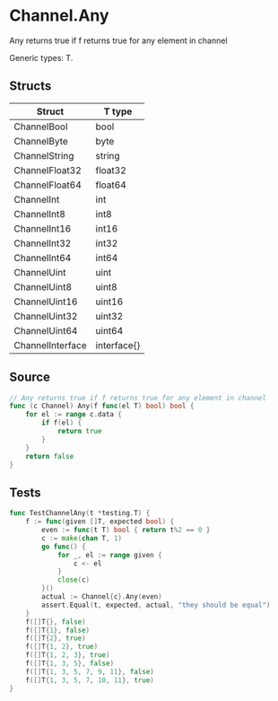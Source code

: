 # Channel.Any

Any returns true if f returns true for any element in channel

Generic types: T.

## Structs

| Struct | T type |
| ------ | ------ |
| ChannelBool | bool |
| ChannelByte | byte |
| ChannelString | string |
| ChannelFloat32 | float32 |
| ChannelFloat64 | float64 |
| ChannelInt | int |
| ChannelInt8 | int8 |
| ChannelInt16 | int16 |
| ChannelInt32 | int32 |
| ChannelInt64 | int64 |
| ChannelUint | uint |
| ChannelUint8 | uint8 |
| ChannelUint16 | uint16 |
| ChannelUint32 | uint32 |
| ChannelUint64 | uint64 |
| ChannelInterface | interface{} |


## Source

```go
// Any returns true if f returns true for any element in channel
func (c Channel) Any(f func(el T) bool) bool {
	for el := range c.data {
		if f(el) {
			return true
		}
	}
	return false
}
```

## Tests

```go
func TestChannelAny(t *testing.T) {
	f := func(given []T, expected bool) {
		even := func(t T) bool { return t%2 == 0 }
		c := make(chan T, 1)
		go func() {
			for _, el := range given {
				c <- el
			}
			close(c)
		}()
		actual := Channel{c}.Any(even)
		assert.Equal(t, expected, actual, "they should be equal")
	}
	f([]T{}, false)
	f([]T{1}, false)
	f([]T{2}, true)
	f([]T{1, 2}, true)
	f([]T{1, 2, 3}, true)
	f([]T{1, 3, 5}, false)
	f([]T{1, 3, 5, 7, 9, 11}, false)
	f([]T{1, 3, 5, 7, 10, 11}, true)
}
```